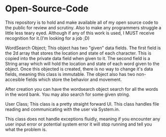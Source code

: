 # Open-Source-Code
This repository is to hold and make available all of my open source code to the public for review and scrutiny. 
Also to make any programmers struggle a little less teary eyed.
Although if any of this work is used, I MUST receive recognition for it.(I'm looking for a job ;D)


WordSearch Object;
This object has two "given" data fields. The first field is the 2d array that stores the location and state of each 
character. This is copied into the private data field when given to it. The second field is a String array which will
hold the location and state of each word given to the object. Once this objected is created, there is no way to change
it's data fields, meaning this class is immutable.
The object also has two non-accesible fields which store the behavior and movement.

After creation you can have the wordsearch object search for all the words in the word bank.
You may also search for some given string. 

User Class;
This class is a pretty straight forward UI. This class handles file reading and communicating with the user via
System.in.

This class does not handle exceptions fluidly, meaning if you encounter any user input error or potential system error
it will stop running and tell you what the problem is. 

